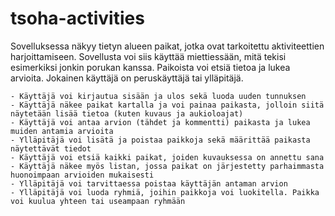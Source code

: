 # tsoha-activities

Sovelluksessa näkyy tietyn alueen paikat, jotka ovat tarkoitettu aktiviteettien harjoittamiseen. Sovellusta voi siis käyttää miettiessään, mitä tekisi esimerkiksi jonkin porukan kanssa. Paikoista voi etsiä tietoa ja lukea arvioita. Jokainen käyttäjä on peruskäyttäjä tai ylläpitäjä.

    - Käyttäjä voi kirjautua sisään ja ulos sekä luoda uuden tunnuksen
    - Käyttäjä näkee paikat kartalla ja voi painaa paikasta, jolloin siitä näytetään lisää tietoa (kuten kuvaus ja aukioloajat)
    - Käyttäjä voi antaa arvion (tähdet ja kommentti) paikasta ja lukea muiden antamia arvioita
    - Ylläpitäjä voi lisätä ja poistaa paikkoja sekä määrittää paikasta näytettävät tiedot
    - Käyttäjä voi etsiä kaikki paikat, joiden kuvauksessa on annettu sana
    - Käyttäjä näkee myös listan, jossa paikat on järjestetty parhaimmasta huonoimpaan arvioiden mukaisesti
    - Ylläpitäjä voi tarvittaessa poistaa käyttäjän antaman arvion
    - Ylläpitäjä voi luoda ryhmiä, joihin paikkoja voi luokitella. Paikka voi kuulua yhteen tai useampaan ryhmään
